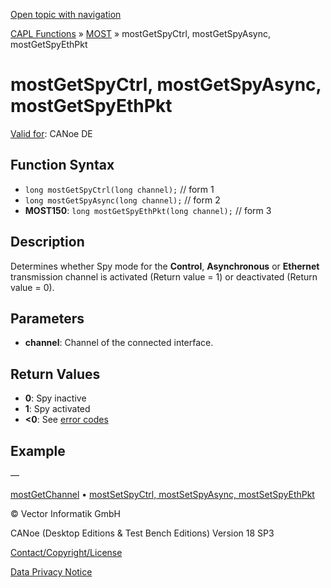 [Open topic with navigation](../../../../../CANoeDEFamily.htm#Topics/CAPLFunctions/MOST/Functions/CAPLfunctionMOSTGetSpyCtrl.md)

[CAPL Functions](../../CAPLfunctions.md) » [MOST](../CAPLfunctionsMOSTOverview.md) » mostGetSpyCtrl, mostGetSpyAsync, mostGetSpyEthPkt

# mostGetSpyCtrl, mostGetSpyAsync, mostGetSpyEthPkt

[Valid for](../../../Shared/FeatureAvailability.md): CANoe DE

## Function Syntax

- `long mostGetSpyCtrl(long channel);` // form 1
- `long mostGetSpyAsync(long channel);` // form 2
- **MOST150**: `long mostGetSpyEthPkt(long channel);` // form 3

## Description

Determines whether Spy mode for the **Control**, **Asynchronous** or **Ethernet** transmission channel is activated (Return value = 1) or deactivated (Return value = 0).

## Parameters

- **channel**: Channel of the connected interface.

## Return Values

- **0**: Spy inactive
- **1**: Spy activated
- **<0**: See [error codes](../CAPLfunctionsMOSTErrorCodes.md)

## Example

—

[mostGetChannel](CAPLfunctionMOSTGetChannel.md) • [mostSetSpyCtrl, mostSetSpyAsync, mostSetSpyEthPkt](CAPLfunctionMOSTSetSpyCtrl.md)

© Vector Informatik GmbH

CANoe (Desktop Editions & Test Bench Editions) Version 18 SP3

[Contact/Copyright/License](../../../Shared/ContactCopyrightLicense.md)

[Data Privacy Notice](https://www.vector.com/int/en/company/get-info/privacy-policy/)